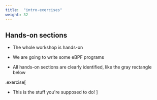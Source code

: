 ```yaml
---
title:  "intro-exercises"
weight: 32
---
```


## Hands-on sections

- The whole workshop is hands-on

- We are going to write some eBPF programs

- All hands-on sections are clearly identified, like the gray rectangle below

.exercise[
- This is the stuff you're supposed to do!
]
